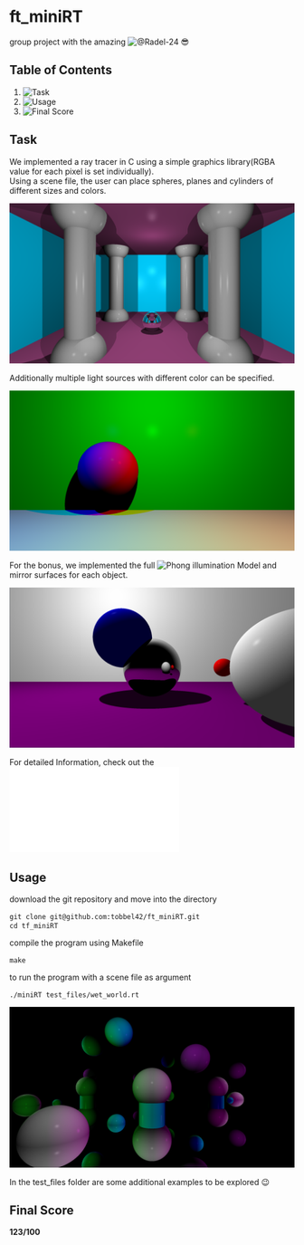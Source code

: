 # ft_miniRT

group project with the amazing ![@Radel-24](https://github.com/Radel-24) :sunglasses:

## Table of Contents
1. ![Task](#task)
2. ![Usage](#usage)
3. ![Final Score](#final-score)

## Task

We implemented a ray tracer in C using a simple graphics library(RGBA value for each pixel is set individually).<br>
Using a scene file, the user can place spheres, planes and cylinders of different sizes and colors.<br>

![the_hall scene](/images/the_hall.png)

Additionally multiple light sources with different color can be specified.

![multi_color scene](/images/multicolor.png)

For the bonus, we implemented the full ![Phong illumination Model](https://en.wikipedia.org/wiki/Phong_reflection_model) and mirror surfaces for each object.

![balls scene](/images/balls.png)

For detailed Information, check out the ![subject file](/en.subject.pdf)

## Usage

download the git repository and move into the directory
```
git clone git@github.com:tobbel42/ft_miniRT.git
cd tf_miniRT
```

compile the program using Makefile

```
make
```

to run the program with a scene file as argument

```
./miniRT test_files/wet_world.rt
```

![wet_world](/images/wet_world.png)

In the test_files folder are some additional examples to be explored :wink:

## Final Score
**123/100**


